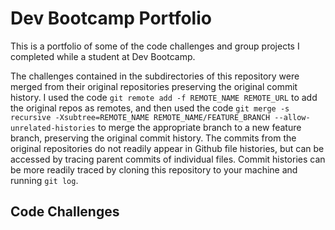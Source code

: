 # Dev Bootcamp Portfolio

This is a portfolio of some of the code challenges and group projects I completed while a student at Dev Bootcamp.

The challenges contained in the subdirectories of this repository were merged from their original repositories preserving the original commit history. I used the code `git remote add -f REMOTE_NAME REMOTE_URL` to add the original repos as remotes, and then used the code `git merge -s recursive -Xsubtree=REMOTE_NAME REMOTE_NAME/FEATURE_BRANCH --allow-unrelated-histories` to merge the appropriate branch to a new feature branch, preserving the original commit history. The commits from the original repositories do not readily appear in Github file histories, but can be accessed by tracing parent commits of individual files. Commit histories can be more readily traced by cloning this repository to your machine and running `git log`.

## Code Challenges

